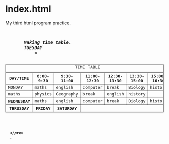 # Index.html
My third html program practice.
<!DOCTYPE html>
<html lang= "en">
<head>
  <title> HTML3</title>
</head>
<body>
  <pre>
    <b>
    <i>
       Making time table.
       <table border ="1">
         <caption> TIME TABLE</caption>
         <tr>
           <th> DAY/TIME</th>
            <th> 8:00-9:30</th>
           <th> 9:30-11:00</th>
           <th>11:00-12:30</th>
           <th>12:30-13:30</th>
           <th>13:30-15:00</th>
           <th>15:00-16:30</th>
         </tr>
         <tr>
           <td> MONDAY</td>
           <td> maths</td>
           <td> english</td>
           <td> computer</td>
           <td> break</td>
           <td> Biology</td>
           <td> history</td>
         </tr>
         <tr
           <td>TUESDAY</td>
           <td> maths</td>
           <td> physics</td>
           <td> Geography</td>
           <td> break</td>
           <td> english</td>
           <td> history</td>
       </tr>
         <tr>
           <th>WEDNESDAY</th>
           <td> maths</td>
           <td> english</td>
           <td> computer</td>
           <td> break</td>
           <td> Biology</td>
           <td> history</td>
         </tr>
           <tr>
           <th>THRUSDAY</th>
           <th>FRIDAY</th>
           <th>SATURDAY</th>
         </tr>
         <tr>
           <
         </tr>
       </table>
        
      </pre>
      .
  
      
  </b>
</body>
</html>

